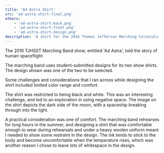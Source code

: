 ```yaml
---
title: 'Ad Astra Shirt'
src: 'ad-astra-shirt-final.png'
others:
    - 'ad-astra-shirt-back.png'
    - 'ad-astra-shirt-front.png'
    - 'ad-astra-shirt-design.png'
description: 'A shirt for the 2016 Thomas Jefferson Marching Colonials'
---
```

 The 2016 TJHSST Marching Band show, entitled 'Ad Astra', told the story of
 human spaceflight.

 The marching band uses student-submitted designs for its two show shirts. The
 design shown was one of the two to be selected. 

 Some challenges and considerations that I ran across while designing the shirt
 included limited color range and comfort.

 The shirt was restricted to being black and white. This was an interesting
 challenge, and led to an exploration in using negative space. The image on the
 shirt depicts the dark side of the moon, with a spaceship breaking through into
 the light.

 A practical consideration was one of comfort. The marching band rehearses for
 long hours in the summer, and designing a shirt that was comfortable enough to
 wear during rehearsals and under a heavy woolen uniform meant I needed to show
 some restraint in the design. The ink tends to stick to the body and become
 uncomfortable when the temperature rises, which was another reason I chose to
 leave lots of whitespace in the design.
